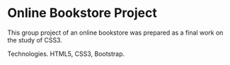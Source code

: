 # Online Bookstore Project

This group project of an online bookstore was prepared as a final work on the study of CSS3.

Technologies.
HTML5, CSS3, Bootstrap.
